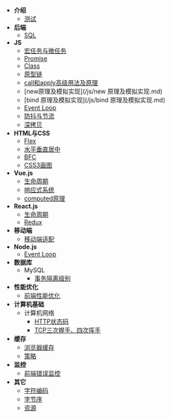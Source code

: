 - **介绍**
  - [测试](/test.md?v=1)
- **后端**
  - [SQL](/sql.md)
- **JS**
  - [宏任务与微任务](/js/宏任务与微任务.md)
  - [Promise](/js/Promise.md)
  - [Class](/js/Class.md)
  - [原型链](/js/原型链.md)
  - [call和apply高级用法及原理](/js/call和apply高级用法及原理.md)
  - [new原理及模拟实现](/js/new 原理及模拟实现.md)
  - [bind 原理及模拟实现](/js/bind 原理及模拟实现.md)
  - [Event Loop](/js/event_loop.md)
  - [防抖与节流](/js/防抖与节流.md)
  - [深拷贝](/js/深拷贝.md)
- **HTML与CSS**
  - [Flex](/html与css/flex.md)
  - [水平垂直居中](/html与css/水平垂直居中.md)
  - [BFC](/html与css/BFC.md)
  - [CSS3画图](/html与css/css3画图.md)
- **Vue.js**
  - [生命周期](/vuejs/生命周期.md)
  - [响应式系统](/vuejs/响应式系统.md)
  - [computed原理](/vuejs/computed原理.md)
- **React.js**
  - [生命周期](/react/生命周期.md)
  - [Redux](/react/redux.md)
- **移动端**
  - [移动端适配](/移动端/移动端适配.md)
- **Node.js**
  - [Event Loop](/node/event-loop.md)
- **数据库**
  - MySQL
    - [事务隔离级别](/数据库/MySQL/事务隔离级别.md)
- **性能优化**
  - [前端性能优化](/性能优化/前端性能优化.md)
- **计算机基础**
  - 计算机网络
    - [HTTP状态码](/计算机基础/计算机网络/HTTP状态码.md)
    - [TCP三次握手、四次挥手](/计算机基础/计算机网络/TCP三次握手、四次挥手.md)
- **缓存**
  - [浏览器缓存](/缓存/浏览器缓存.md)
  - [策略](/缓存/策略.md)
- **监控**
  - [前端错误监控](/监控/前端错误监控.md)
- **其它**
  - [字符编码](/字符编码.md)
  - [字节序](/字节序.md)
  - [资源](/资源.md)
